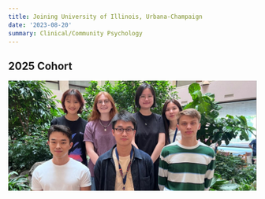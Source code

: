 ```yaml
---
title: Joining University of Illinois, Urbana-Champaign
date: '2023-08-20'
summary: Clinical/Community Psychology
---
```


## 2025 Cohort
    
![png](featured.png)
    

